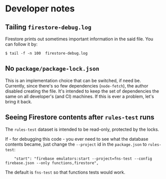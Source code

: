 # Developer notes

## Tailing `firestore-debug.log`

Firestore prints out sometimes important information in the said file. You can follow it by:

```
$ tail -f -n 100  firestore-debug.log
```

## No `package/package-lock.json`

This is an implementation choice that can be switched, if need be. Currently, since there's so few dependencies (`node-fetch`), the author disabled creating the file. It's intended to keep the set of dependencies the same on all developer's (and CI) machines. If this is ever a problem, let's bring it back.


## Seeing Firestore contents after `rules-test` runs

The `rules-test` dataset is intended to be read-only, protected by the locks.

If - for debugging this code - you ever need to see what the database contents became, just change the `--project` id in the `package.json` to `rules-test`:

```
    "start": "firebase emulators:start --project=fns-test --config firebase.json --only functions,firestore",
```

The default is `fns-test` so that functions tests would work.
